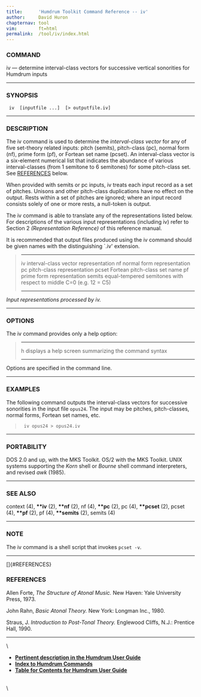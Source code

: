```yaml
---
title:		'Humdrum Toolkit Command Reference -- iv'
author:		David Huron
chapternav:	tool
vim:		ft=html
permalink:	/tool/iv/index.html
---
```



### COMMAND

<span class="tool">iv</span> &mdash; determine interval-class vectors for successive vertical
sonorities for Humdrum inputs

------------------------------------------------------------------------

### SYNOPSIS

` iv  [inputfile ...]  [> outputfile.iv]`

------------------------------------------------------------------------

### DESCRIPTION

The <span class="tool">iv</span> command is used to determine the *interval-class vector* for
any of five set-theory related inputs: pitch (<span class="rep">semits</span>), pitch-class
(<span class="rep">pc</span>), normal form (<span class="rep">nf</span>), prime form (<span class="rep">pf</span>), or Fortean set name
(<span class="rep">pcset</span>). An interval-class vector is a six-element numerical list
that indicates the abundance of various interval-classes (from 1
semitone to 6 semitones) for some pitch-class set. See
[REFERENCES](#REFERENCES) below.

When provided with <span class="rep">semits</span> or <span class="rep">pc</span> inputs, <span class="tool">iv</span> treats each input
record as a set of pitches. Unisons and other pitch-class duplications
have no effect on the output. Rests within a set of pitches are ignored;
where an input record consists solely of one or more rests, a null-token
is output.

The <span class="tool">iv</span> command is able to translate any of the representations
listed below. For descriptions of the various input representations
(including <span class="rep">iv</span>) refer to Section 2 *(Representation Reference)* of
this reference manual.

It is recommended that output files produced using the <span class="tool">iv</span> command
should be given names with the distinguishing \`.iv\' extension.

>   ------------ --------------------------------------------------------------------
>   <span class="rep">iv</span>       interval-class vector representation
>   <span class="rep">nf</span>       normal form representation
>   <span class="rep">pc</span>       pitch-class representation
>   <span class="rep">pcset</span>    Fortean pitch-class set name
>   <span class="rep">pf</span>       prime form representation
>   <span class="rep">semits</span>   equal-tempered semitones with respect to middle C=0 (e.g. 12 = C5)
>   ------------ --------------------------------------------------------------------
>
*Input representations processed by <span class="tool">iv</span>.*

------------------------------------------------------------------------

### OPTIONS

The <span class="tool">iv</span> command provides only a help option:

>   -------- -------------------------------------------------------
>   <span class="option">h</span>   displays a help screen summarizing the command syntax
>   -------- -------------------------------------------------------
>
Options are specified in the command line.

------------------------------------------------------------------------

### EXAMPLES

The following command outputs the interval-class vectors for successive
sonorities in the input file `opus24`. The input may be pitches,
pitch-classes, normal forms, Fortean set names, etc.

> ` iv opus24 > opus24.iv`

------------------------------------------------------------------------

### PORTABILITY

DOS 2.0 and up, with the MKS Toolkit. OS/2 with the MKS Toolkit. UNIX
systems supporting the *Korn* shell or *Bourne* shell command
interpreters, and revised *awk* (1985).

------------------------------------------------------------------------

### SEE ALSO

<span class="tool">context</span> (4), **\*\*iv** (2), **\*\*nf** (2),
<span class="tool">nf</span> (4), **\*\*pc** (2), <span class="tool">pc</span> (4),
**\*\*pcset** (2), <span class="tool">pcset</span> (4), **\*\*pf** (2),
<span class="tool">pf</span> (4), **\*\*semits** (2), <span class="tool">semits</span> (4)

------------------------------------------------------------------------

### NOTE

The <span class="tool">iv</span> command is a shell script that invokes `pcset -v`.

------------------------------------------------------------------------

[]{#REFERENCES}

### REFERENCES

Allen Forte, *The Structure of Atonal Music.* New Haven: Yale University
Press, 1973.

John Rahn, *Basic Atonal Theory.* New York: Longman Inc., 1980.

Straus, J. *Introduction to Post-Tonal Theory.* Englewood Cliffs, N.J.:
Prentice Hall, 1990.

------------------------------------------------------------------------

\

-   [**Pertinent description in the Humdrum User
    Guide**](../guide34.html#Interval_Vectors_Using_the_iv_Command)
-   [**Index to Humdrum Commands**](../commands.toc.html)
-   [**Table for Contents for Humdrum User Guide**](../guide.toc.html)

\
\
